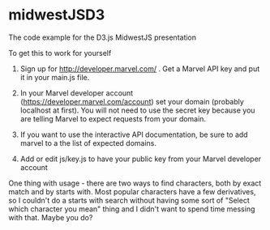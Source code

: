 midwestJSD3
===========

The code example for the D3.js MidwestJS presentation

To get this to work for yourself

1. Sign up for http://developer.marvel.com/ . Get a Marvel API key and put it in your main.js file. 

2. In your Marvel developer account (https://developer.marvel.com/account) set your domain (probably localhost at first). You will not need to use the secret key because you are telling Marvel to expect requests from your domain.

3. If you want to use the interactive API documentation, be sure to add marvel to a the list of expected domains.

4. Add or edit js/key.js to have your public key from your Marvel developer account

One thing with usage - there are two ways to find characters, both by exact match and by starts with. Most popular characters have a few derivatives, so I couldn't do a starts with search without having some sort of "Select which character you mean" thing and I didn't want to spend time messing with that. Maybe you do? 